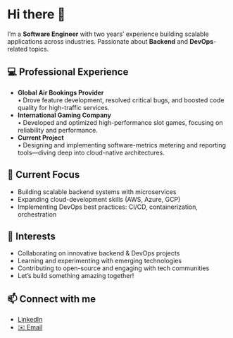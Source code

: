 # Hi there 👋

I’m a **Software Engineer** with two years’ experience building scalable applications across industries. Passionate about **Backend** and **DevOps**-related topics.

## 💻 Professional Experience
- **Global Air Bookings Provider**  
  • Drove feature development, resolved critical bugs, and boosted code quality for high-traffic services.  
- **International Gaming Company**  
  • Developed and optimized high-performance slot games, focusing on reliability and performance.  
- **Current Project**  
  • Designing and implementing software-metrics metering and reporting tools—diving deep into cloud-native architectures.

## 🎯 Current Focus
- Building scalable backend systems with microservices  
- Expanding cloud-development skills (AWS, Azure, GCP)  
- Implementing DevOps best practices: CI/CD, containerization, orchestration

## 🚀 Interests
- Collaborating on innovative backend & DevOps projects  
- Learning and experimenting with emerging technologies  
- Contributing to open-source and engaging with tech communities  
- Let’s build something amazing together!

## 📫 Connect with me
- [LinkedIn](https://www.linkedin.com/in/your-profile)  
- [✉️ Email](mailto:your.email@example.com)
